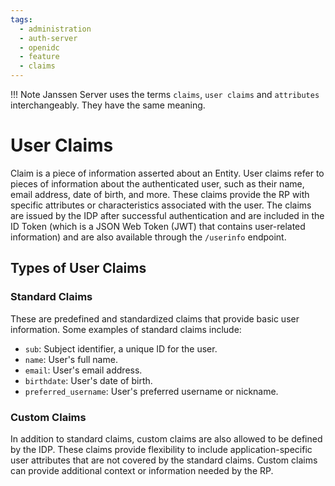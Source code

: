 ```yaml
---
tags:
  - administration
  - auth-server
  - openidc
  - feature
  - claims
---
```


!!! Note
    Janssen Server uses the terms `claims`, `user claims` and `attributes` 
    interchangeably. They have the same meaning.

# User Claims

Claim is a piece of information asserted about an Entity. User claims refer to 
pieces of information about the authenticated user, such as their name, 
email address, date of birth, and more. These claims provide the RP with 
specific attributes or characteristics associated with the user. The claims 
are issued by the IDP after successful authentication and are included in the 
ID Token (which is a JSON Web Token (JWT) that contains user-related 
information) and are also available through the `/userinfo` endpoint. 

## Types of User Claims

### Standard Claims 

These are predefined and standardized claims that provide basic user 
information. Some examples of standard claims include:

- `sub`: Subject identifier, a unique ID for the user.
- `name`: User's full name.
- `email`: User's email address.
- `birthdate`: User's date of birth.
- `preferred_username`: User's preferred username or nickname.

### Custom Claims

In addition to standard claims, custom claims are also allowed to be defined 
by the IDP. These claims provide flexibility to include application-specific 
user attributes that are not covered by the standard claims. Custom claims 
can provide additional context or information needed by the RP.